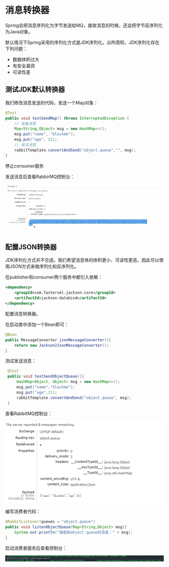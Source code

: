 # 消息转换器

Spring会把消息序列化为字节发送给MQ，接收消息的时候，还会把字节反序列化为Java对象。

默认情况下Spring采用的序列化方式是JDK序列化。众所周知，JDK序列化存在下列问题：

- 数据体积过大
- 有安全漏洞
- 可读性差

## 测试JDK默认转换器

我们修改消息发送的代码，发送一个Map对象：

```java
@Test
public void testSendMap() throws InterruptedException {
    // 准备消息
    Map<String,Object> msg = new HashMap<>();
    msg.put("name", "blackme");
    msg.put("age", 21);
    // 发送消息
    rabbitTemplate.convertAndSend("object.queue","", msg);
}
```

停止consumer服务

发送消息后查看RabbirMQ控制台：

![image-20220211212612425](https://github.com/BlackMe2327/cloudimages27/blob/main/img/image-20220211212612425.png?raw=true)

## 配置JSON转换器

JDK序列化方式并不合适。我们希望消息体的体积更小、可读性更高，因此可以使用JSON方式来做序列化和反序列化。

在publisher和consumer两个服务中都引入依赖：

```xml
<dependency>
    <groupId>com.fasterxml.jackson.core</groupId>
    <artifactId>jackson-databind</artifactId>
</dependency>
```

配置消息转换器。

在启动类中添加一个Bean即可：

```java
@Bean
public MessageConverter jsonMessageConverter(){
    return new Jackson2JsonMessageConverter();
}
```

测试发送消息：

```java
 @Test
 public void testSendObjectQueue(){
     HashMap<Object, Object> msg = new HashMap<>();
     msg.put("name","blackme");
     msg.put("age",21);
     rabbitTemplate.convertAndSend("object.queue", msg);
 }
```

查看RabbitMQ控制台：

![image-20220211212914706](https://github.com/BlackMe2327/cloudimages27/blob/main/img/image-20220211212914706.png?raw=true)

编写消费者代码：

```java
@RabbitListener(queues = "object.queue")
public void listenObjectQueue(Map<String,Object> msg){
    System.out.println("接收到object.queue的消息：" + msg);
}
```

启动消费者服务后查看控制台：

![image-20220211213232212](https://github.com/BlackMe2327/cloudimages27/blob/main/img/image-20220211213232212.png?raw=true)



